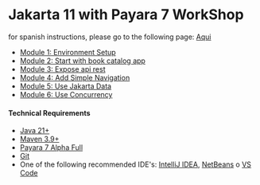 # Jakarta 11 with Payara 7 WorkShop

for spanish instructions, please go to the following page: [Aqui](README_ES.md)

* [Module 1: Environment Setup](module_01_enviroment_setup/README.md)
* [Module 2: Start with book catalog app](module_02_start_with_book_catalog_application/README.md)
* [Module 3: Expose api rest](module_03_expose_api_rest/README.md)
* [Module 4: Add Simple Navigation](module_04_add_simple_navigation/README.md)
* [Module 5: Use Jakarta Data](module_05_use_jakarta_data/README.md)
* [Module 6: Use Concurrency](module_06_use_concurrency/README.md)

#### Technical Requirements

- [Java 21+](https://www.azul.com/downloads/?package=jdk#zulu)
- [Maven 3.9+](https://maven.apache.org/download.cgi)
- [Payara 7 Alpha Full](https://www.payara.fish/downloads/payara-platform-community-edition/)
- [Git](https://git-scm.com/)
- One of the following recommended IDE's: [IntelliJ IDEA](https://www.jetbrains.com/idea/), [NetBeans](https://netbeans.apache.org/front/main/index.html) o [VS Code](https://code.visualstudio.com/)